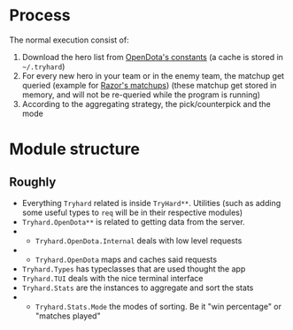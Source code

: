 # Process 

The normal execution consist of:
1. Download the hero list from [OpenDota's constants](https://github.com/odota/dotaconstants/blob/master/build/heroes.json) (a cache is stored in `~/.tryhard`)
1. For every new hero in your team or in the enemy team, the matchup get queried (example for [Razor's matchups](https://api.opendota.com/api/heroes/15/matchups)) (these matchup get stored in memory, and will not be re-queried while the program is running)
1. According to the aggregating strategy, the pick/counterpick and the mode

# Module structure
## Roughly

- Everything `Tryhard` related is inside `TryHard**`. Utilities (such as adding some useful types to `req` will be in their respective modules)
- `Tryhard.OpenDota**` is related to getting data from the server.
- - `Tryhard.OpenDota.Internal` deals with low level requests
- - `Tryhard.OpenDota` maps and caches said requests
- `Tryhard.Types` has typeclasses that are used thought the app
- `Tryhard.TUI` deals with the nice terminal interface
- `Tryhard.Stats` are the instances to aggregate and sort the stats
- - `Tryhard.Stats.Mode` the modes of sorting. Be it "win percentage" or "matches played"